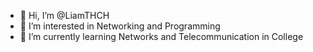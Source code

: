 - 👋 Hi, I’m @LiamTHCH
- 👀 I’m interested in Networking and Programming
- 🌱 I’m currently learning Networks and Telecommunication in College



<!---
LiamTHCH/LiamTHCH is a ✨ special ✨ repository because its `README.md` (this file) appears on your GitHub profile.
You can click the Preview link to take a look at your changes.
--->
